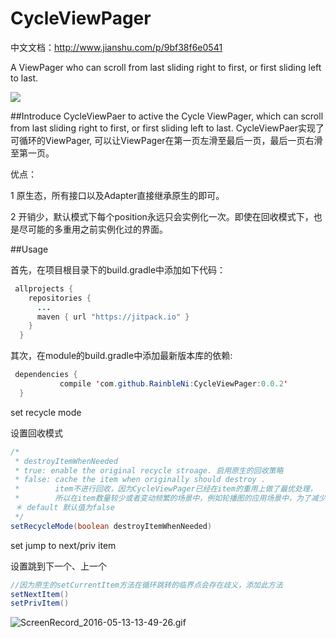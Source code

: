 # CycleViewPager
中文文档：http://www.jianshu.com/p/9bf38f6e0541

A ViewPager who can scroll from last sliding right to first, or first sliding left to last. 

[![](https://jitpack.io/v/RainbleNi/CycleViewPager.svg)](https://jitpack.io/#RainbleNi/CycleViewPager)

##Introduce
CycleViewPaer to active the Cycle ViewPager, which can scroll from last sliding right to first, or first sliding left to last. 
CycleViewPaer实现了可循环的ViewPager, 可以让ViewPager在第一页左滑至最后一页，最后一页右滑至第一页。

优点：

1 原生态，所有接口以及Adapter直接继承原生的即可。

2 开销少，默认模式下每个position永远只会实例化一次。即使在回收模式下，也是尽可能的多重用之前实例化过的界面。


##Usage

首先，在项目根目录下的build.gradle中添加如下代码：

```java
 allprojects {
    repositories {
      ...
      maven { url "https://jitpack.io" }
    }
  }
```
其次，在module的build.gradle中添加最新版本库的依赖:
```java
 dependencies {
           compile 'com.github.RainbleNi:CycleViewPager:0.0.2'
  }
```
set recycle mode

设置回收模式
```java
/*
 * destroyItemWhenNeeded 
 * true: enable the original recycle stroage. 启用原生的回收策略
 * false: cache the item when originally should destroy .
 *        item不进行回收，因为CycleViewPager已经在item的重用上做了最优处理，
 *        所以在item数量较少或者变动频繁的场景中，例如轮播图的应用场景中，为了减少开销，建议为false
 ＊ default 默认值为false
 */
setRecycleMode(boolean destroyItemWhenNeeded)
```

set jump to next/priv item

设置跳到下一个、上一个
```java
//因为原生的setCurrentItem方法在循环跳转的临界点会存在歧义，添加此方法
setNextItem()
setPrivItem()
```
![ScreenRecord_2016-05-13-13-49-26.gif](http://upload-images.jianshu.io/upload_images/2067811-9ea3f75d1240da4b.gif?imageMogr2/auto-orient/strip)

